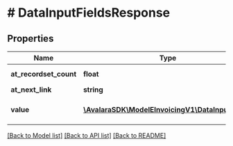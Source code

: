 # # DataInputFieldsResponse

## Properties

Name | Type | Description | Notes
------------ | ------------- | ------------- | -------------
**at_recordset_count** | **float** | Total count of results | [optional]
**at_next_link** | **string** |  | [optional]
**value** | [**\AvalaraSDK\ModelEInvoicingV1\DataInputField[]**](DataInputField.md) | Array of Data Input Fields | [optional]

[[Back to Model list]](../../../README.md#models) [[Back to API list]](../../../README.md#endpoints) [[Back to README]](../../../README.md)
